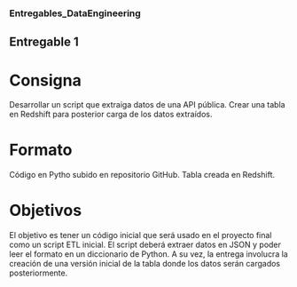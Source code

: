 ### Entregables_DataEngineering

## Entregable 1
# Consigna
Desarrollar un script que extraiga datos de una API pública. Crear una tabla en Redshift para posterior carga de los datos extraídos.

# Formato
Código en Pytho subido en repositorio GitHub. Tabla creada en Redshift.

# Objetivos
El objetivo es tener un código inicial que será usado en el proyecto final como un script ETL inicial. El script deberá extraer datos en JSON y poder leer el formato en un diccionario de Python. A su vez, la entrega involucra la creación de una versión inicial de la tabla donde los datos serán cargados posteriormente.
